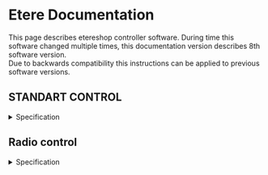 # Etere Documentation 
This page describes etereshop controller software.
During time this software changed multiple times, this documentation version describes 8th software version.  
Due to backwards compatibility this instructions can be applied to previous software versions.

## STANDART CONTROL

<details> <summary>Specification</summary>
Available for controllers:

    -ESP8266
    -ESP32
    
With this type of control, changing the effects is carried out by pressing the buttons of the controller itself   
    
## Simple mode

<details> <summary>Description</summary>

For a simple stand-alone mode with switching the effect using a button, the configuration file should contain the following line:

    play.default=0;

    or

    play.default=Manual;

    or nothing
</details>

## Auto-switch mode

<details> <summary>Description</summary>
When the mode is active, your controller will cycle through effects in an endless loop every N seconds.
To activate this mode, set the following line in the configuration file:

    play.default=2;

    or

    play.default=Auto;

You also need to create an `auto.txt` file and write the time value in milliseconds to this file. Example: 

    15000 - effects will switch every 15 seconds.

To activate automatic switching of effects after turning on the product, you just need to press the button of the switching effect.

To activate the blackout effect, you need to press and hold any button for about 1.5-2 seconds.
Blackout effect - the effect at which all LEDs go out

> **Note:** LEDs continue to consume power while playing the blackout effect
</details>

## Playlist mode

<details> <summary>Description</summary>
You also can program your own show. 
To activate this mode, set the following line in the configuration file:

    play.default=1;
    
    or
    
    play.default=Playlist;

Also, you need to create an auto.txt file and write the number of effects and the time when the effect should be switched after the start of the show in this file. The show starts after clicking the switch effect button.
    
`show.txt` file example:
    
    1, 0:00
    2, 0:10			| Effect with the name S2 can't be found on sd Card -> ignoring
    3, 0:25			| Activate effect S3 after 25 seconds from click.
    0, 0:30			| Activate blackout at 30th second from click.
    4, 0:31			| Activate S4 at second 31
    12, 0:35:541		| Activate S12 at 35.541
    1, 40100		| Activate S1 in 41.1 seconds after click (time in msec)
    0, 0:50			| Activate blackout at 50th second
    3, 1:05			| Activate S3 at 1:05, this effect will be active until you turn off the controller.

How it works:

    Set S1 effect at the start (0th second) from button click
    Set S2 effect at 10th second.
    Set S3 effect at 25th second.
    Set blackout effect at 30th second.
    ...
    
Remember to set the dimming effect (number 0) at the end if you want to turn off the LEDs at the end of the show.    
To do this, press and hold the button for about 1.5-2 seconds.

If the controller cannot find an effect by the sequence number specified in the playlist, that effect will be ignored. The previous effect will continue to play.
</details>

## Test mode

<details> <summary>Description</summary>
Service mode for testing and detecting problems with LEDs.

> **Note:** This mode is not custom

    play.default=3;
    or
    play.default=Test;
</details>   
</details>


## Radio control
    
<details> <summary>Specification</summary>  
Radio control is an extension of the standard control.
    
To enable the radio, add the following line to the configuration file:

   - if the controller should only listen to the radio channel;

       `radio.pattern=input;`

   - if the controller only needs to send a radio signal to other receivers;
    
       `radio.pattern=output;`

   - if the controller must simultaneously listen to the radio and send it to other receivers;

       `radio.pattern=group;` 

The radio signal only transmits the effect number. If the controller receives this value, it must change the current effect number to the received number and play that effect assuming that it exists on the controller's memory card.
    
In output mode and group mode, the controller will send the effect value if it was changed by pressing the effect switch button (not applicable to special transmitter controllers such as DMX-RF 20-button remote controller).    
    
### Radio module settings
    
<details> <summary>Description</summary>

If you have several groups of radio-controlled LED products and want to control them independently, you can change the radio channels. Signals from different channels do not overlap with each other.
    
To change the radio channel, you need to add the following line to the config file:

`radio.channel=#;`

Where # is the number of the channel that can range from 1 to 127.

Default channel is 1;

</details>
    
### Advanced settings    

<details> <summary>Description</summary>

You can also create virtual subchannels. This option has been added to use multiple DMX channels to control LED products with a DMX-RF transmitter.

Advanced settings are activated by adding the following code to the config file:

`radio.version=1;`

The number of subchannels is regulated by the following line:
    
`radio.v1.bits=#;`    
    
Where # - subchannel mode, it must be between 1 and 4:
    
    - If 1: up to 2 subchannels but 127 numbers of effects max.
    - If 2: up to 4 subchannels but 63 numbers of effects max.
    - If 3: up to 8 subchannels but 31 numbers of effects max.
    - If 4: up to 16 subchannels but 15 numbers of effects max.
    
All receivers must have the same settings. If the transmitter sends a radio signal to 5 receivers, then each receiver should have 
    radio.v1.bits = 3 (4 < 5 < 8).

`radio.v1.address=0;`
Subchannel address for the receiver.
    - If radio.v1.bits=1 then value in range from 0 to 1;
    - If radio.v1.bits=2 then value in range from 0 to 3;
    - If radio.v1.bits=3 then value in range from 0 to 7;
    - If radio.v1.bits=4 then value in range from 0 to 15;
    

</details>

</details>
    
    
    
    
    
